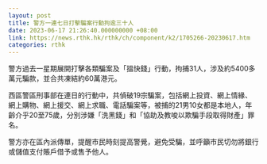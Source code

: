 ```yaml
---
layout: post
title: 警方一連七日打擊騙案行動拘逾三十人
date: 2023-06-17 21:26:40.000000000 +08:00
link: https://news.rthk.hk/rthk/ch/component/k2/1705266-20230617.htm
categories: rthk
---
```


警方過去一星期展開打擊各類騙案及「搵快錢」行動，拘捕31人，涉及約5400多萬元騙款，並合共凍結約60萬港元。

西區警區刑事部在連日的行動中，共偵破19宗騙案，包括網上投資、網上情緣、網上購物、網上援交、網上求職、電話騙案等，被捕的21男10女都是本地人，年齡介乎20至75歲，分別涉嫌「洗黑錢」和「協助及教唆以欺騙手段取得財產」罪名。

警方亦在區內派傳單，提醒市民時刻提高警覺，避免受騙，並呼籲市民切勿將銀行或儲值支付賬戶借予或售予他人。
